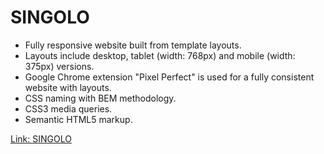 # SINGOLO

- Fully responsive website built from template layouts.
- Layouts include desktop, tablet (width: 768px) and mobile (width: 375px) versions.
- Google Chrome extension "Pixel Perfect" is used for a fully consistent website with layouts.
- CSS naming with BEM methodology. 
- CSS3 media queries. 
- Semantic HTML5 markup. 

[Link: SINGOLO](https://liudmyla-solod.github.io/singolo/)

